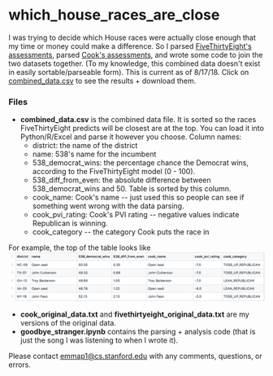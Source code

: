 # which_house_races_are_close

I was trying to decide which House races were actually close enough that my time or money could make a difference. So I parsed [FiveThirtyEight's assessments](https://fivethirtyeight.com/features/the-big-picture-in-the-race-for-the-house/), parsed [Cook's assessments](https://www.cookpolitical.com/ratings/house-race-ratings), and wrote some code to join the two datasets together. (To my knowledge, this combined data doesn't exist in easily sortable/parseable form). This is current as of 8/17/18. Click on [combined_data.csv](combined_data.csv) to see the results + download them. 

### Files

- **combined_data.csv** is the combined data file. It is sorted so the races FiveThirtyEight predicts will be closest are at the top. You can load it into Python/R/Excel and parse it however you choose. Column names: 
    - district: the name of the district
    - name: 538's name for the incumbent
    - 538_democrat_wins: the percentage chance the Democrat wins, according to the FiveThirtyEight model (0 - 100).
    - 538_diff_from_even: the absolute difference between 538_democrat_wins and 50. Table is sorted by this column.
    - cook_name: Cook's name -- just used this so people can see if something went wrong with the data parsing.
    - cook_pvi_rating: Cook's PVI rating -- negative values indicate Republican is winning.
    - cook_category -- the category Cook puts the race in
    
For example, the top of the table looks like ![alt text](top_of_table.png)

- **cook_original_data.txt** and **fivethirtyeight_original_data.txt** are my versions of the original data. 
- **goodbye_stranger.ipynb** contains the parsing + analysis code (that is just the song I was listening to when I wrote it). 

Please contact emmap1@cs.stanford.edu with any comments, questions, or errors. 
